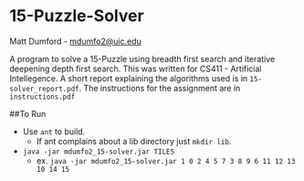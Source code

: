 15-Puzzle-Solver
================
Matt Dumford - mdumfo2@uic.edu

A program to solve a 15-Puzzle using breadth first search and iterative deepening depth first search.
This was written for CS411 - Artificial Intellegence. A short report explaining the algorithms used is in `15-solver_report.pdf`. The instructions for the assignment are in `instructions.pdf`

##To Run
- Use `ant` to build.
	- If ant complains about a lib directory just `mkdir lib`.
- `java -jar mdumfo2_15-solver.jar TILES`
	- ex. `java -jar mdumfo2_15-solver.jar 1 0 2 4 5 7 3 8 9 6 11 12 13 10 14 15`
